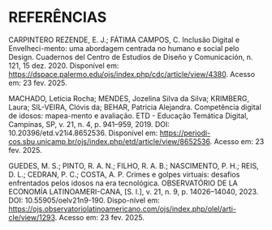 # REFERÊNCIAS

CARPINTERO REZENDE, E. J.; FÁTIMA CAMPOS, C. Inclusão Digital e Envelheci-mento: uma abordagem centrada no humano e social pelo Design. Cuadernos del Centro de Estudios de Diseño y Comunicación, n. 121, 15 dez. 2020. Disponível em: https://dspace.palermo.edu/ojs/index.php/cdc/article/view/4380. Acesso em: 23 fev. 2025.


MACHADO, Leticia Rocha; MENDES, Jozelina Silva da Silva; KRIMBERG, Laura; SIL-VEIRA, Clóvis da; BEHAR, Patricia Alejandra. Competência digital de idosos: mapea-mento e avaliação. ETD - Educação Temática Digital, Campinas, SP, v. 21, n. 4, p. 941–959, 2019. DOI: 10.20396/etd.v21i4.8652536. Disponível em: https://periodi-cos.sbu.unicamp.br/ojs/index.php/etd/article/view/8652536. Acesso em: 23 fev. 2025.


GUEDES, M. S.; PINTO, R. A. N.; FILHO, R. A. B.; NASCIMENTO, P. H.; REIS, D. L.; CEDRAN, P. C.; COSTA, A. P. Crimes e golpes virtuais: desafios enfrentados pelos idosos na era tecnológica. OBSERVATÓRIO DE LA ECONOMÍA LATINOAMERI-CANA, [S. l.], v. 21, n. 9, p. 14026–14040, 2023. DOI: 10.55905/oelv21n9-190. Dispo-nível em: https://ojs.observatoriolatinoamericano.com/ojs/index.php/olel/arti-cle/view/1293. Acesso em: 23 fev. 2025.
